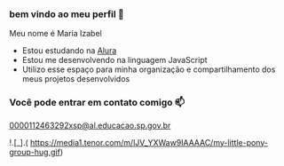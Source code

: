 ### bem vindo ao meu perfil 💙

Meu nome é Maria Izabel

- Estou estudando na [Alura](https:www.alura.com.br)
- Estou me desenvolvendo na linguagem JavaScript
- Utilizo esse espaço para minha organização e compartilhamento dos meus projetos desenvolvidos 

### Você pode entrar em contato comigo 📫

0000112463292xsp@al.educacao.sp.gov.br

!.[_].(
https://media1.tenor.com/m/lJV_YXWaw9IAAAAC/my-little-pony-group-hug.gif)
